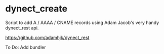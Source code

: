 dynect_create
=============

Script to add A / AAAA / CNAME records using Adam Jacob's
very handy dynect_rest api. 

https://github.com/adamhjk/dynect_rest

To Do: Add bundler

